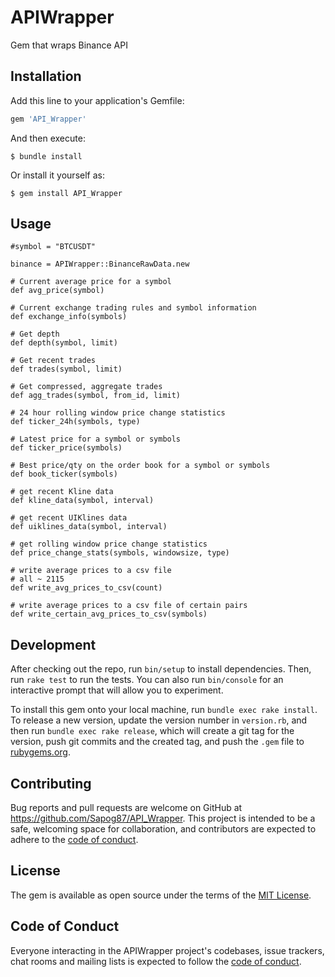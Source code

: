 # APIWrapper

Gem that wraps Binance API

## Installation

Add this line to your application's Gemfile:

```ruby
gem 'API_Wrapper'
```

And then execute:

    $ bundle install

Or install it yourself as:

    $ gem install API_Wrapper

## Usage

    #symbol = "BTCUSDT"
    
    binance = APIWrapper::BinanceRawData.new

    # Current average price for a symbol
    def avg_price(symbol)

    # Current exchange trading rules and symbol information
    def exchange_info(symbols)

    # Get depth
    def depth(symbol, limit)

    # Get recent trades
    def trades(symbol, limit)

    # Get compressed, aggregate trades
    def agg_trades(symbol, from_id, limit)

    # 24 hour rolling window price change statistics
    def ticker_24h(symbols, type)

    # Latest price for a symbol or symbols
    def ticker_price(symbols)

    # Best price/qty on the order book for a symbol or symbols
    def book_ticker(symbols)

    # get recent Kline data
    def kline_data(symbol, interval)

    # get recent UIKlines data
    def uiklines_data(symbol, interval)

    # get rolling window price change statistics
    def price_change_stats(symbols, windowsize, type)

    # write average prices to a csv file
    # all ~ 2115
    def write_avg_prices_to_csv(count)

    # write average prices to a csv file of certain pairs
    def write_certain_avg_prices_to_csv(symbols)

## Development

After checking out the repo, run `bin/setup` to install dependencies. Then, run `rake test` to run the tests. You can also run `bin/console` for an interactive prompt that will allow you to experiment.

To install this gem onto your local machine, run `bundle exec rake install`. To release a new version, update the version number in `version.rb`, and then run `bundle exec rake release`, which will create a git tag for the version, push git commits and the created tag, and push the `.gem` file to [rubygems.org](https://rubygems.org).

## Contributing

Bug reports and pull requests are welcome on GitHub at https://github.com/Sapog87/API_Wrapper. This project is intended to be a safe, welcoming space for collaboration, and contributors are expected to adhere to the [code of conduct](https://github.com/[USERNAME]/API_Wrapper/blob/master/CODE_OF_CONDUCT.md).

## License

The gem is available as open source under the terms of the [MIT License](https://opensource.org/licenses/MIT).

## Code of Conduct

Everyone interacting in the APIWrapper project's codebases, issue trackers, chat rooms and mailing lists is expected to follow the [code of conduct](https://github.com/[USERNAME]/API_Wrapper/blob/master/CODE_OF_CONDUCT.md).
